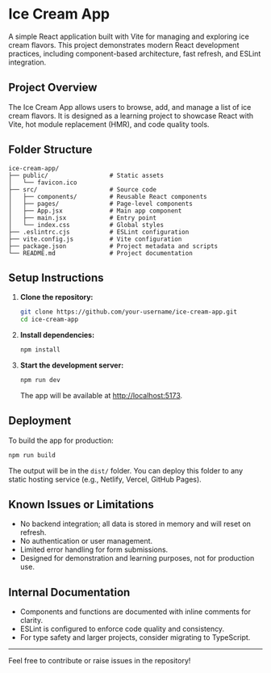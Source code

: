 # Ice Cream App

A simple React application built with Vite for managing and exploring ice cream flavors. This project demonstrates modern React development practices, including component-based architecture, fast refresh, and ESLint integration.

## Project Overview

The Ice Cream App allows users to browse, add, and manage a list of ice cream flavors. It is designed as a learning project to showcase React with Vite, hot module replacement (HMR), and code quality tools.

## Folder Structure

```
ice-cream-app/
├── public/                 # Static assets
│   └── favicon.ico
├── src/                    # Source code
│   ├── components/         # Reusable React components
│   ├── pages/              # Page-level components
│   ├── App.jsx             # Main app component
│   ├── main.jsx            # Entry point
│   └── index.css           # Global styles
├── .eslintrc.cjs           # ESLint configuration
├── vite.config.js          # Vite configuration
├── package.json            # Project metadata and scripts
└── README.md               # Project documentation
```

## Setup Instructions

1. **Clone the repository:**
    ```bash
    git clone https://github.com/your-username/ice-cream-app.git
    cd ice-cream-app
    ```

2. **Install dependencies:**
    ```bash
    npm install
    ```

3. **Start the development server:**
    ```bash
    npm run dev
    ```
    The app will be available at [http://localhost:5173](http://localhost:5173).

## Deployment

To build the app for production:

```bash
npm run build
```

The output will be in the `dist/` folder. You can deploy this folder to any static hosting service (e.g., Netlify, Vercel, GitHub Pages).

## Known Issues or Limitations

- No backend integration; all data is stored in memory and will reset on refresh.
- No authentication or user management.
- Limited error handling for form submissions.
- Designed for demonstration and learning purposes, not for production use.

## Internal Documentation

- Components and functions are documented with inline comments for clarity.
- ESLint is configured to enforce code quality and consistency.
- For type safety and larger projects, consider migrating to TypeScript.

---

Feel free to contribute or raise issues in the repository!
